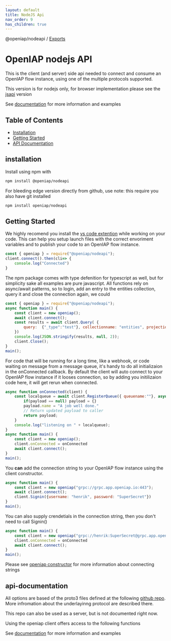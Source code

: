 ```yaml
---
layout: default
title: NodeJS Api
nav_order: 9
has_children: true
---
```

@openiap/nodeapi / [Exports](modules.html)

# OpenIAP nodejs API

This is the client (and server) side api needed to connect and consume an OpenIAP flow instance, using one of the multiple protocols supported.

This version is for nodejs only, for browser implementation please see the [jsapi](https://github.com/openiap/jsapi) version

See [documentation](https://openiap.github.io/nodeapi/) for more information and examples

## Table of Contents

- [Installation](#installation)
- [Getting Started](#getting-started)
- [API Documentation](#api-documentation)

## installation
Install using npm with
```bash
npm install @openiap/nodeapi
```
For bleeding edge version directly from github, use
note: this require you also have git installed
```bash
npm install openiap/nodeapi
```

## Getting Started
We highly recomend you install the [vs code extention](https://marketplace.visualstudio.com/items?itemName=openiap.openiap-assistant) while working on your code. This can help you setup launch files with the correct envoriment variables and to publish your code to an OpenIAP flow instance.

```javascript
const { openiap } = require("@openiap/nodeapi");
client.connect().then(cli=> {
    console.log("Connected")
}

```
The npm package comes with type defenition for typescript as well, but for simplicity sake all examples are pure javascript. All functions rely on async/await patterns, so to login, add an entry to the entities collection, query it and close the connection again, we could
```javascript
const { openiap } = require("@openiap/nodeapi");
async function main() {
    const client = new openiap();
    await client.connect();
    const results = await client.Query( {
        query:  {"_type":"test"}, collectionname: "entities", projection: {"name": 1}
    })
    console.log(JSON.stringify(results, null, 2));
    client.Close();
}
main();
```

For code that will be running for a long time, like a webhook, or code waiting on message from a message queue, it's handy to do all initializaion in the onConnected callback. By default the client will auto connect to your OpenIAP flow instance if it looses connection, so by adding you initilizaion code here, it will get rerun when connected.

```javascript
async function onConnected(client) {
    const localqueue = await client.RegisterQueue({ queuename:""}, async (msg, payload, user, jwt)=> {
        if(payload == null) payload = {}
        payload.name = "A job well done."
        // Return updated payload to caller
        return payload;
    }
    console.log("listening on " + localqueue);
}
async function main() {
    const client = new openiap();
    client.onConnected = onConnected
    await client.connect();
}
main();
```

You **can** add the connection string to your OpenIAP flow instance using the client constructor.
```javascript
async function main() {
    const client = new openiap("grpc://grpc.app.openiap.io:443");
    await client.connect();
    client.Signin({username: "henrik", password: "SuperSecret"})
}
main();
```

You can also supply crendetials in the connection string, then you don't need to call Signin()
```javascript
async function main() {
    const client = new openiap("grpc://henrik:SuperSecret@grpc.app.openiap.io:443");
    client.onConnected = onConnected
    await client.connect();
}
main();
```

Please see [openiap constructor](https://openiap.github.io/nodeapi/classes/openiap.html#constructor) for more information about connecting strings

## api-documentation

All options are based of the proto3 files defined at the following [github repo](https://github.com/openiap/proto). More infromation about the underlayinng protocol are described there.

This repo can also be used as a server, but is not documented right now.

Using the openiap client offers access to the following functions

See [documentation](https://openiap.github.io/nodeapi/) for more information and examples
